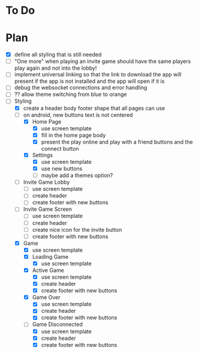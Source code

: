 # To Do

# Plan

- [x] define all styling that is still needed
- [ ] "One more" when playing an invite game should have the same players play again and not into the lobby!
- [ ] implement universal linking so that the link to download the app will present if the app is not installed and the app will open if it is
- [ ] debug the websocket connections and error handling
- [ ] ?? allow theme switching from blue to orange
- [ ] Styling
  - [x] create a header body footer shape that all pages can use
  - [ ] on android, new buttons text is not centered
    - [x] Home Page
      - [x] use screen template
      - [x] fill in the home page body
      - [x] present the play online and play with a friend buttons and the connect button
    - [x] Settings
      - [x] use screen template
      - [x] use new buttons
      - [ ] maybe add a themes option?
  - [ ] Invite Game Lobby
    - [ ] use screen template
    - [ ] create header
    - [ ] create footer with new buttons
  - [ ] Invite Game Screen
    - [ ] use screen template
    - [ ] create header
    - [ ] create nice icon for the invite button
    - [ ] create footer with new buttons
  - [x] Game
    - [x] use screen template
    - [x] Loading Game
      - [x] use screen template
    - [x] Active Game
      - [x] use screen template
      - [x] create header
      - [x] create footer with new buttons
    - [x] Game Over
      - [x] use screen template
      - [x] create header
      - [x] create footer with new buttons
    - [ ] Game Disconnected
      - [x] use screen template
      - [x] create header
      - [x] create footer with new buttons
